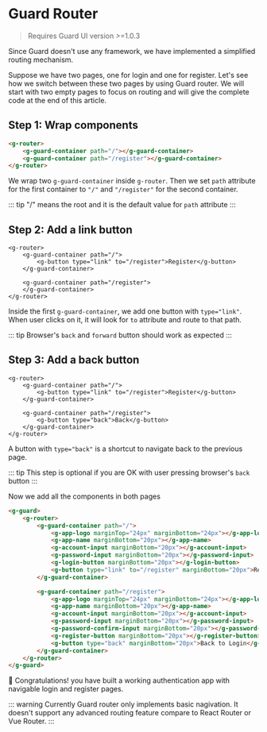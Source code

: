 # Guard Router

>Requires Guard UI version >=1.0.3

Since Guard doesn't use any framework, we have implemented a simplified routing mechanism. 

Suppose we have two pages, one for login and one for register. Let's see how we switch between these two pages by using Guard router. We will start with two empty pages to focus on routing and will give the complete code at the end of this article.

## Step 1: Wrap components

```html
<g-router>
    <g-guard-container path="/"></g-guard-container>
    <g-guard-container path="/register"></g-guard-container>
</g-router>
```

We wrap two `g-guard-container` inside `g-router`. Then we set `path` attribute for the first container to `"/"` and `"/register"` for the second container.

::: tip
"/" means the root and it is the default value for `path` attribute
:::

## Step 2: Add a link button

```html{3}
<g-router>
    <g-guard-container path="/">
        <g-button type="link" to="/register">Register</g-button>
    </g-guard-container>

    <g-guard-container path="/register">
    </g-guard-container>
</g-router>
```

Inside the first `g-guard-container`, we add one button with `type="link"`. When user clicks on it, it will look for `to` attribute and route to that path.

::: tip
Browser's `back` and `forward` button should work as expected
:::

## Step 3: Add a back button

```html{7}
<g-router>
    <g-guard-container path="/">
        <g-button type="link" to="/register">Register</g-button>
    </g-guard-container>

    <g-guard-container path="/register">
        <g-button type="back">Back</g-button>
    </g-guard-container>
</g-router>
```

A button with `type="back"` is a shortcut to navigate back to the previous page.

::: tip
This step is optional if you are OK with user pressing browser's `back` button
:::

Now we add all the components in both pages

```html
<g-guard>
    <g-router>
        <g-guard-container path="/">
            <g-app-logo marginTop="24px" marginBottom="24px"></g-app-logo>
            <g-app-name marginBottom="20px"></g-app-name>
            <g-account-input marginBottom="20px"></g-account-input>
            <g-password-input marginBottom="20px"></g-password-input>
            <g-login-button marginBottom="20px"></g-login-button>
            <g-button type="link" to="/register" marginBottom="20px">Register Now</g-button>
        </g-guard-container>

        <g-guard-container path="/register">
            <g-app-logo marginTop="24px" marginBottom="24px"></g-app-logo>
            <g-app-name marginBottom="20px"></g-app-name>
            <g-account-input marginBottom="20px"></g-account-input>
            <g-password-input marginBottom="20px"></g-password-input>
            <g-password-confirm-input marginBottom="20px"></g-password-confirm-input>
            <g-register-button marginBottom="20px"></g-register-button>
            <g-button type="back" marginBottom="20px">Back to Login</g-button>
        </g-guard-container>
    </g-router>
</g-guard>
```

🎉 Congratulations! you have built a working authentication app with navigable login and register pages.

::: warning
Currently Guard router only implements basic nagivation. It doesn't support any advanced routing feature compare to React Router or Vue Router.
:::